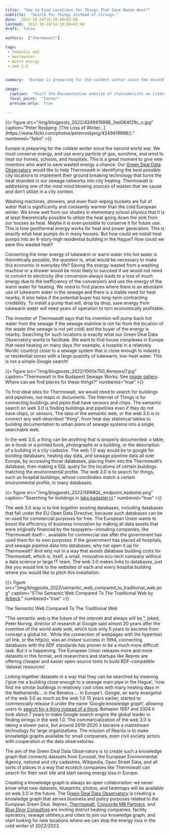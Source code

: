 ```yaml
---
title:  "How to Find Locations for Things That Save Waste Heat?"
subtitle:  "Search for things instead of strings."
date:  2022-10-24T16:18:00+02:00
lastmod:  2022-10-24T16:18:00+02:00
draft:  false

authors:  ["thermowatt"]

tags:  
 - Semantic web
 - Wastewater
 - Waste energy
 - web 3.0
 

summary:  "Europe is preparing for the coldest winter since the second world war. This is a great moment to give new inventors who want to save wasted energy a chance. But how do we find locations for these new things?"

image:
  caption:  "Visit the documentation website of statcodelists on [statcodelists.dataobservatory.eu/](https://statcodelists.dataobservatory.eu/)."
  focal_point:  "Center"
  preview_only:  true

---
```

<td style="text-align: center;">{{< figure src="/img/blogposts_2022/4249419898_2ed064f29c_o.jpg" caption="Peter Rosbjerg: [The Loss of Winter...](https://www.flickr.com/photos/peterrosbjerg/4249419898/)." numbered="false" >}}</td>


Europe is preparing for the coldest winter since the second world war.  We must conserve energy, and use every particle of gas, sunshine, and wind to heat our homes, schools, and hospitals.  This is a great moment to give new inventors who want to save wasted energy a chance.  Our [Green Deal Data Observatory](https://greendeal.dataobservatory.eu/) would like to help Thermowatt in identifying the best possible city locations to implement their ground breaking technology that turns the heat stranded in our sewage networks into city heating. Thermowatt is addressing one of the most mind blowing sources of wastes that we cause and don’t utilize in a city context. 


Washing machines, showers, and even floor-wiping buckets are full of water that is significantly and constantly warmer than the cold European winter. We know well from our studies in elementary school physics that it is at least theoretically possible to utilize the heat going down the sink from our houses as heat. Maybe it is even possible to conserve it for future use.  This is how geothermal energy works for heat and power generation. This is exactly what heat pumps do in many houses. But how could we install heat pumps into an 8-story-high residential building in the Hague?  How could we save this wasted heat?

Converting the inner energy of lukewarm or warm water into hot water is theoretically possible, the question is, what would be necessary to make this economic in everyday life?  Saving the energy wasted from a washing machine or a shower would be most likely to succeed if we would not need to convert to electricity (the conversion always leads to a loss of much energy due to the inefficiency of the conversion) and use the energy of the warm water for heating. We need to find places where there is an abundant use of lukewarm water in the sewage and there is a stable need for heat nearby. It also helps if the potential buyer has long-term contracting credibility. To install a pump that will, drop by drop, save energy from lukewarm water will need years of operation to turn economically profitable.

The inventor of Thermowatt says that his invention will pump back hot water from the sewage if the sewage mainline is not far from the location of the waste (the sewage is not yet cold) and the buyer of the energy is nearby.  Searching for such locations is exactly what our Green Deal Data Observatory wants to facilitate.  We want to find house complexes in Europe that need heating on many days (for example, a hospital in a relatively Nordic country) close to a sewage system that is close enough to industry or residential zones with a large quantity of lukewarm, low-heat water.  This is not a simple Google search!

{{< figure src="/img/blogposts_2022/1000x750_Kerepesi7.jpg" caption="Thermowatt in the Budapest Sewage Works. See [image gallery](https://www.thermowatt.hu/references/fovarosi-csatornazasi-muvek-zrt-asztalos-sandor-utcai-telephelye-budapest-viii-kerulet). Where can we find places for these _things_?" numbered="true" >}}

To find ideal sites for Thermowatt, we would need to search for buildings and pipelines, not maps or documents. The Internet of Things is for connecting buildings and pipes that have sensors and chips.  The semantic search on web 3.0 is finding buildings and pipelines even if they do not have chips, or sensors.  The idea of the semantic web, or the web 3.0 is to connect any well-described “thing”, from heat day statistical tables to building documentation to urban plans of sewage systems into a single, searchable web.

In the web 3.0, a thing can be anything that is properly documented: a table, an e-book or a printed book, photographs or a building, or the description of a building in a city cadastre.   The web 1.0 way would be to google for building databases, heating day data, and sewage pipeline data all over Europe, by accessing those databases, placing them into the Thermowatt’s database, then making a SQL query for the locations of certain buildings matching the environmental profile.  The web 3.0 is to search for things, such as hospital buildings, whose coordinates match a certain environmental profile, in many databases.


{{< figure src="/img/blogposts_2022/SPARQL_endpoint_kadaster.png" caption="Searching for buildings in [labs.kadaster.nl](https://labs.kadaster.nl/sparql/)." numbered="true" >}}


The web 3.0 way is to link together existing databases, including databases that fall under the EU Open Data Directive, because such databases can be re-used for commercial purposes for free. The European Union wants to boost the efficiency of business innovation by making all data assets that were originally financed by the taxpayers—including companies, like Thermowatt itself--, available for commercial use after the government has used them for its own purposes.  If the government has placed all hospitals, and sewage pipeline data into databases, why not open it up for Thermowatt? And why not in a way that avoids database building costs for Thermowatt, which is, itself, a small, innovative eco-tech company without a data science or large IT team. The web 3.0 makes links to databases, just like you would link to the websites of each and every hospital building where you would like to pitch this installation.


{{< figure src="/img/blogposts_2022/semantic_web_compared_to_traditional_web.png" caption="SThe Semantic Web Compared To The Traditional Web by [Arbeck](https://commons.wikimedia.org/wiki/File:The_Semantic_Web_Compared_To_The_Traditional_Web.svg)." numbered="true" >}}

The Semantic Web Compared To The Traditional Web

"The semantic web is the future of the internet and always will be,”, joked, Peter Norvig, director of research at Google said almost 20 years after the invention of the world wide web, which took only 5 years to become from concept a global hit.. While the connection of webpages with the hypertext url link, or the http(s), was an instant success in 1994, connecting databases with the RDF standards has proven to be a much more difficult task. But it is happening.  The European Union releases more and more datasets in this format, and researchers and startups like Reprex are offering cheaper and easier open-source tools to build RDF-compatible ‘dataset resources’. 

Linking together datasets in a way that they can be searched by meaning (‘give me a building close enough to a sewage main pipe in the Hague’, ‘now find me similar buildings in relatively cool cities with many heating days in the Netherlands… in the Benelux…. In Europe’). Google, an early evangelist of the web 3.0 as much as the web 1.0 15 years earlier, started to commercially release it under the name ‘Google knowledge graph’, allowing users to [search for a thing instead of a thing](https://blog.google/products/search/introducing-knowledge-graph-things-not/).  Between 1997 and 2004 it took about 7 years to make Google search engine the global leader in finding strings in the web 1.0. The commercialization of the web 3.0 is taking a slower pace, but around 2019-2020 it became a mainstream technology for large organizations.  The mission of Reprex is to make knowledge graphs available for small companies, even civil society actors with cooperation in the data observatories.  

The aim of the Green Deal Data Observatory is to create such a knowledge graph that connects datasets from Eurostat, the European Environmental Agency, national and city cadastres, Wikipedia, Open Street Data, and all sorts of places in a way that ecotech companies like Thermowatt can search for their next site and start saving energy loss in Europe.

Creating a knowledge graph is always an open collaboration: we never know what new datasets, blueprints, photos, and heatmaps will be available on web 3.0 in the future.  The G[reen Deal Data Observatory](https://greendeal.dataobservatory.eu/) is creating a knowledge graph that serves business and policy purposes related to the European Green Deal.  Reprex, [Thermowatt](/authors/thermowatt/), [Concorde MB Partners](https://cmbp.hu/?lang=en), and [Blue Door Consulting](https://www.bluedoorconsulting.com/) are inviting district heating companies, facility operators, sewage utilities,s and cities to join our knowledge graph, and start looking for new locations where we can stop the energy loss in the cold winter of 2022/2023.


